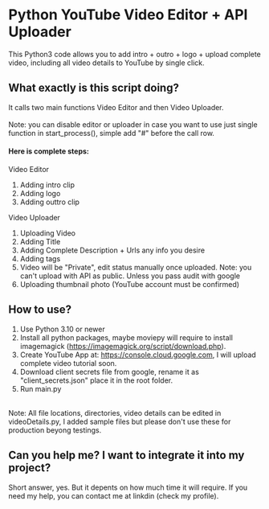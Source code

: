 # Python YouTube Video Editor + API Uploader
This Python3 code allows you to add intro + outro + logo + upload complete video, including all video details to YouTube by single click.

## What exactly is this script doing?
It calls two main functions Video Editor and then Video Uploader.  
<br/> 
Note: you can disable editor or uploader in case you want to use just single function in start_process(), simple add "#" before the call row.

#### Here is complete steps:
Video Editor
1.  Adding intro clip
2.  Adding logo
3.  Adding outtro clip

Video Uploader
1.  Uploading Video
2.  Adding Title
3.  Adding Complete Description + Urls any info you desire
4.  Adding tags
5.  Video will be "Private", edit status manually once uploaded. Note: you can't upload with API as public. Unless you pass audit with google
6.  Uploading thumbnail photo (YouTube account must be confirmed)


## How to use?
1. Use Python 3.10 or newer
2. Install all python packages, maybe moviepy will require to install imagemagick (https://imagemagick.org/script/download.php).
3. Create YouTube App at: https://console.cloud.google.com, I will upload complete video tutorial soon.
4. Download client secrets file from google, rename it as "client_secrets.json" place it in the root folder.
5. Run main.py
<br/>
Note: All file locations, directories, video details can be edited in videoDetails.py, I added sample files but please don't use these for production beyong testings.

## Can you help me? I want to integrate it into my project?
Short answer, yes. But it depents on how much time it will require. If you need my help, you can contact me at linkdin (check my profile).
